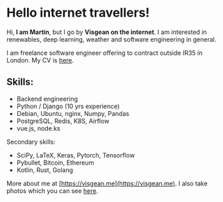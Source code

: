 # Hello internet travellers!

Hi, **I am Martin**, but I go by **Visgean on the internet**. I am interested in renewables, deep learning, weather and software engineering in general.


I am freelance software engineer offering to contract outside IR35 in London. My CV is [here](/cv.pdf).  


## Skills: 

- Backend engineering
- Python / Django (10 yrs experience)
- Debian, Ubuntu, nginx, Numpy, Pandas
- PostgreSQL, Redis, K8S, Airflow
- vue.js, node.ks

Secondary skills: 

- SciPy, LaTeX, Keras, Pytorch, Tensorflow
- Pybullet, Bitcoin, Ethereum
- Kotlin, Rust, Golang

More about me at [https://visgean.me](https://visgean.me). I also take photos which you can see [here](https://tintinburgh.com/). 
